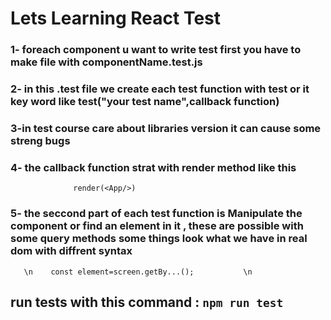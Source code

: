 # Lets Learning React Test 

### 1- foreach component u want to write test first you have to make file with  componentName.test.js

### 2- in this .test file we create each test function  with test or it key word like test("your test name",callback function) 
 
### 3-in test course   care about libraries version it can cause some streng bugs
### 4- the callback function strat with render method like this 
```               render(<App/>)         ```
### 5- the seccond part of each test function is Manipulate the component or find an element in it , these are possible with some query methods some things look what we have in real dom with diffrent syntax 
```    \n    const element=screen.getBy...();           \n ```
## run tests with this command : `npm run test`

